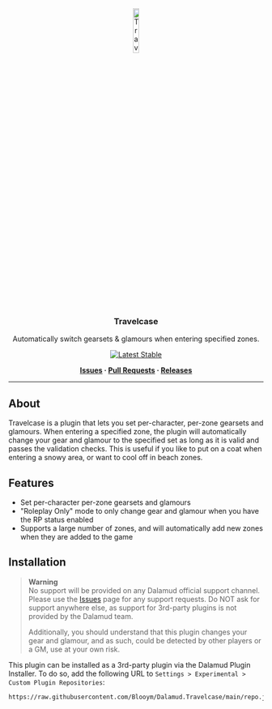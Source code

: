 <div align="center">

<img src="./.assets/icon.png" alt="Travelcase Logo" width="15%">
  
### Travelcase
Automatically switch gearsets & glamours when entering specified zones.

[![Latest Stable](https://img.shields.io/github/v/release/Blooym/Dalamud.Travelcase?color=blue&label=Stable)](https://github.com/Blooym/Dalamud.Travelcase/releases/latest)

**[Issues](https://github.com/Blooym/Dalamud.Travelcase/issues) · [Pull Requests](https://github.com/Blooym/Dalamud.Travelcase/pulls) · [Releases](https://github.com/Blooym/Dalamud.Travelcase/releases/latest)**

</div>

---

## About 
Travelcase is a plugin that lets you set per-character, per-zone gearsets and glamours. When entering a specified zone, the plugin will automatically change your gear and glamour to the specified set as long as it is valid and passes the validation checks. This is useful if you like to put on a coat when entering a snowy area, or want to cool off in beach zones.

## Features
- Set per-character per-zone gearsets and glamours
- "Roleplay Only" mode to only change gear and glamour when you have the RP status enabled
- Supports a large number of zones, and will automatically add new zones when they are added to the game

## Installation
> **Warning**  
> No support will be provided on any Dalamud official support channel. Please use the [Issues](https://github.com/Blooym/Dalamud.Travelcase/issues) page for any support requests. Do NOT ask for support anywhere else, as support for 3rd-party plugins is not provided by the Dalamud team. 
> 
> Additionally, you should understand that this plugin changes your gear and glamour, and as such, could be detected by other players or a GM, use at your own risk.

This plugin can be installed as a 3rd-party plugin via the Dalamud Plugin Installer. To do so, add the following URL to `Settings > Experimental > Custom Plugin Repositories`:

```
https://raw.githubusercontent.com/Blooym/Dalamud.Travelcase/main/repo.json
```
